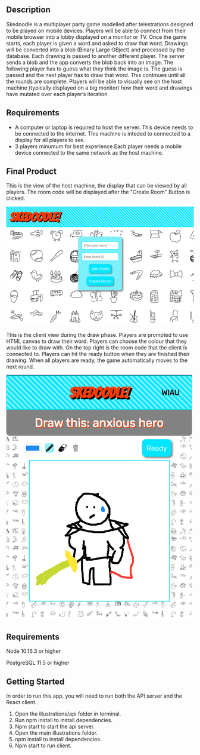 ## Description
Skedoodle is a multiplayer party game modelled after telestrations designed to be played on mobile devices. Players will be able to connect from their mobile browser into a lobby displayed on a monitor or TV. Once the game starts, each player is given a word and asked to draw that word. Drawings will be converted into a blob (Binary Large OBject) and processed by the database. Each drawing is passed to another different player. The server sends a blob and the app converts the blob back into an image. The following player has to guess what they think the image is. The guess is passed and the next player has to draw that word. This continues until all the rounds are complete. Players will be able to visually see on the host machine (typically displayed on a big monitor) how their word and drawings have mutated over each player’s iteration.

## Requirements
* A computer or laptop is required to host the server. This device needs to be connected to the internet. This machine is inteded to connected to a display for all players to see.
* 3 players minumum for best experience.Each player needs a mobile device connected to the same network as the host machine.

## Final Product

This is the view of the host machine, the display that can be viewed by all players. The room code will be displayed after the "Create Room" Button is clicked.

!["Lobby View"](https://github.com/etseng02/illustrations/blob/master/Docs/skedoodle2.png)

This is the client view during the draw phase. Players are prompted to use HTML canvas to draw their word. Players can choose the colour that they would like to draw with. On the top right is the room code that the client is connected to. Players can hit the ready button when they are finished their drawing. When all players are ready, the game automatically moves to the next round. 

!["Mobile Client View"](https://github.com/etseng02/illustrations/blob/master/Docs/skedoodle1.png)

## Requirements

Node 10.16.3 or higher

PostgreSQL 11.5 or higher

## Getting Started
In order to run this app, you will need to run both the API server and the React client.

1. Open the illustrations/api folder in terminal.
2. Run npm install to install dependencies.
3. Npm start to start the api server.
4. Open the main illustrations folder.
5. npm install to install dependencies.
6. Npm start to run client.
